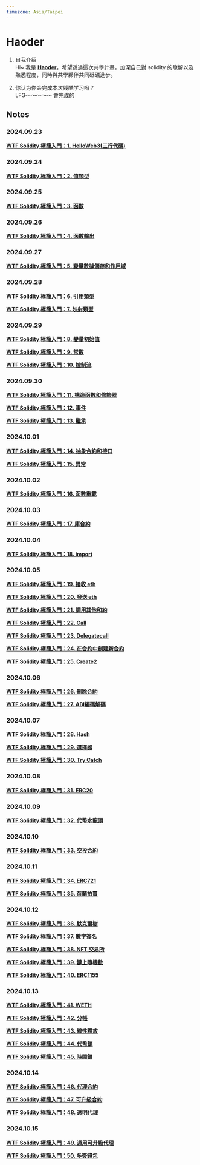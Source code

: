 ```yaml
---
timezone: Asia/Taipei
---
```


# Haoder

1. 自我介绍  
Hi~ 我是 [**Haoder**](<https://github.com/hau823823>)，希望透過這次共學計畫，加深自己對 solidity 的瞭解以及熟悉程度，同時與共學夥伴共同砥礪進步。

2. 你认为你会完成本次残酷学习吗？  
LFG～～～～～ 會完成的

## Notes

<!-- Content_START -->

### 2024.09.23

[**WTF Solidity 極簡入門：1. HelloWeb3(三行代碼)**](<content/Haoder/md/101.md>)

### 2024.09.24  

[**WTF Solidity 極簡入門：2. 值類型**](<content/Haoder/md/102.md>)

### 2024.09.25

[**WTF Solidity 極簡入門：3. 函數**](<content/Haoder/md/103.md>)

### 2024.09.26

[**WTF Solidity 極簡入門：4. 函數輸出**](<content/Haoder/md/104.md>)

### 2024.09.27

[**WTF Solidity 極簡入門：5. 變量數據儲存和作用域**](<content/Haoder/md/105.md>)

### 2024.09.28

[**WTF Solidity 極簡入門：6. 引用類型**](<content/Haoder/md/106.md>)

[**WTF Solidity 極簡入門：7. 映射類型**](<content/Haoder/md/107.md>)

### 2024.09.29

[**WTF Solidity 極簡入門：8. 變量初始值**](<content/Haoder/md/108.md>)

[**WTF Solidity 極簡入門：9. 常數**](<content/Haoder/md/109.md>)

[**WTF Solidity 極簡入門：10. 控制流**](<content/Haoder/md/110.md>)

### 2024.09.30

[**WTF Solidity 極簡入門：11. 構造函數和修飾器**](<content/Haoder/md/111.md>)

[**WTF Solidity 極簡入門：12. 事件**](<content/Haoder/md/112.md>)

[**WTF Solidity 極簡入門：13. 繼承**](<content/Haoder/md/113.md>)

### 2024.10.01

[**WTF Solidity 極簡入門：14. 抽象合約和接口**](<content/Haoder/md/114.md>)

[**WTF Solidity 極簡入門：15. 異常**](<content/Haoder/md/115.md>)

### 2024.10.02

[**WTF Solidity 極簡入門：16. 函數重載**](<content/Haoder/md/216.md>)

### 2024.10.03

[**WTF Solidity 極簡入門：17. 庫合約**](<content/Haoder/md/217.md>)

### 2024.10.04

[**WTF Solidity 極簡入門：18. import**](<content/Haoder/md/218.md>)

### 2024.10.05

[**WTF Solidity 極簡入門：19. 接收 eth**](<content/Haoder/md/219.md>)

[**WTF Solidity 極簡入門：20. 發送 eth**](<content/Haoder/md/220.md>)

[**WTF Solidity 極簡入門：21. 調用其他和約**](<content/Haoder/md/221.md>)

[**WTF Solidity 極簡入門：22. Call**](<content/Haoder/md/222.md>)

[**WTF Solidity 極簡入門：23. Delegatecall**](<content/Haoder/md/223.md>)

[**WTF Solidity 極簡入門：24. 在合約中創建新合約**](<content/Haoder/md/224.md>)

[**WTF Solidity 極簡入門：25. Create2**](<content/Haoder/md/225.md>)

### 2024.10.06

[**WTF Solidity 極簡入門：26. 刪除合約**](<content/Haoder/md/226.md>)

[**WTF Solidity 極簡入門：27. ABI編碼解碼**](<content/Haoder/md/227.md>)

### 2024.10.07

[**WTF Solidity 極簡入門：28. Hash**](<content/Haoder/md/226.md>)

[**WTF Solidity 極簡入門：29. 選擇器**](<content/Haoder/md/226.md>)

[**WTF Solidity 極簡入門：30. Try Catch**](<content/Haoder/md/226.md>)

### 2024.10.08

[**WTF Solidity 極簡入門：31. ERC20**](<content/Haoder/md/331.md>)

### 2024.10.09

[**WTF Solidity 極簡入門：32. 代幣水龍頭**](<content/Haoder/md/332.md>)

### 2024.10.10

[**WTF Solidity 極簡入門：33. 空投合約**](<content/Haoder/md/333.md>)

### 2024.10.11

[**WTF Solidity 極簡入門：34. ERC721**](<content/Haoder/md/334.md>)

[**WTF Solidity 極簡入門：35. 荷蘭拍賣**](<content/Haoder/md/335.md>)

### 2024.10.12

[**WTF Solidity 極簡入門：36. 默克爾樹**](<content/Haoder/md/336.md>)

[**WTF Solidity 極簡入門：37. 數字簽名**](<content/Haoder/md/337.md>)

[**WTF Solidity 極簡入門：38. NFT 交易所**](<content/Haoder/md/338.md>)

[**WTF Solidity 極簡入門：39. 鏈上隨機數**](<content/Haoder/md/339.md>)

[**WTF Solidity 極簡入門：40. ERC1155**](<content/Haoder/md/340.md>)

### 2024.10.13

[**WTF Solidity 極簡入門：41. WETH**](<content/Haoder/md/341.md>)

[**WTF Solidity 極簡入門：42. 分帳**](<content/Haoder/md/342.md>)

[**WTF Solidity 極簡入門：43. 線性釋放**](<content/Haoder/md/343.md>)

[**WTF Solidity 極簡入門：44. 代幣鎖**](<content/Haoder/md/344.md>)

[**WTF Solidity 極簡入門：45. 時間鎖**](<content/Haoder/md/345.md>)

### 2024.10.14

[**WTF Solidity 極簡入門：46. 代理合約**](<content/Haoder/md/346.md>)

[**WTF Solidity 極簡入門：47. 可升級合約**](<content/Haoder/md/347.md>)

[**WTF Solidity 極簡入門：48. 透明代理**](<content/Haoder/md/348.md>)

### 2024.10.15

[**WTF Solidity 極簡入門：49. 通用可升級代理**](<content/Haoder/md/349.md>)

[**WTF Solidity 極簡入門：50. 多簽錢包**](<content/Haoder/md/350.md>)

<!-- Content_END -->
